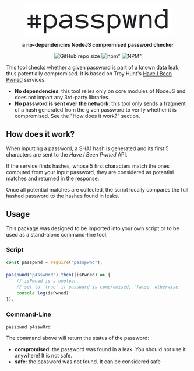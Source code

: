 <p align="center">
<img src="docs/logo.jpg" alt="passpwnd" />
</p>
<p align="center">
<b>a no-dependencies NodeJS compromised password checker</b>
</p>
<p align="center">	
	<img alt="GitHub repo size" src="https://img.shields.io/github/repo-size/nikkow/passpwnd?style=flat-square" /> <img alt=npm" src="https://img.shields.io/npm/v/passpwnd?style=flat-square" /> <img alt=NPM" src="https://img.shields.io/npm/l/passpwnd?style=flat-square" />
</p>

This tool checks whether a given password is part of a known data leak, thus potentially compromised. It is based on Troy Hunt's [Have I Been Pwned](https://haveibeenpwned.com) services.

* **No dependencies**: this tool relies only on core modules of NodeJS and does not import any 3rd-party libraries. 
* **No password is sent over the network**: this tool only sends a fragment of a hash generated from the given password to verify whether it is compromised. See the "How does it work?" section.


## How does it work?

When inputting a password, a SHA1 hash is generated and its first 5 characters are sent to the _Have I Been Pwned_ API. 

If the service finds hashes, whose 5 first characters match the ones computed from your input password, they are considered as potential matches and returned in the response. 

Once all potential matches are collected, the script locally compares the full hashed password to the hashes found in leaks. 

## Usage

This package was designed to be imported into your own script or to be used as a stand-alone command-line tool. 

### Script

```javascript
const passpwnd = require("passpwnd");

passpwnd("p4ssw0rd").then((isPwned) => {
	// isPwned is a boolean. 
	// set to `true` if password is compromised, `false` otherwise.
	console.log(isPwned)
});
```

### Command-Line

```ssh
passpwnd p4ssw0rd
```
The command above will return the status of the password: 

* **compromised**: the password was found in a leak. You should not use it anywhere! It is not safe.
* **safe**: the password was not found. It can be considered safe
